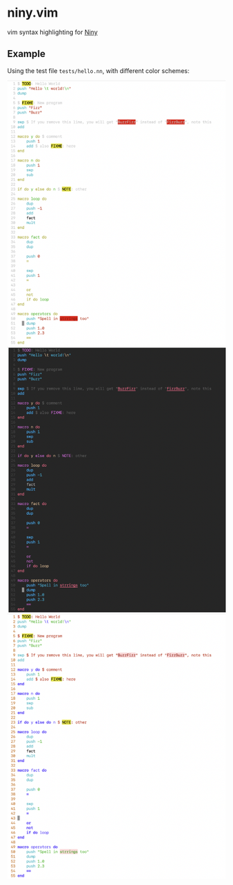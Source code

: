 # niny.vim
vim syntax highlighting for [Niny](https://github.com/9gress0r/niny)


## Example

Using the test file `tests/hello.nn`, with different color schemes:

![image](./assets/colo-dim.png)
![image](./assets/colo-onedark.png)
![image](./assets/colo.png)


